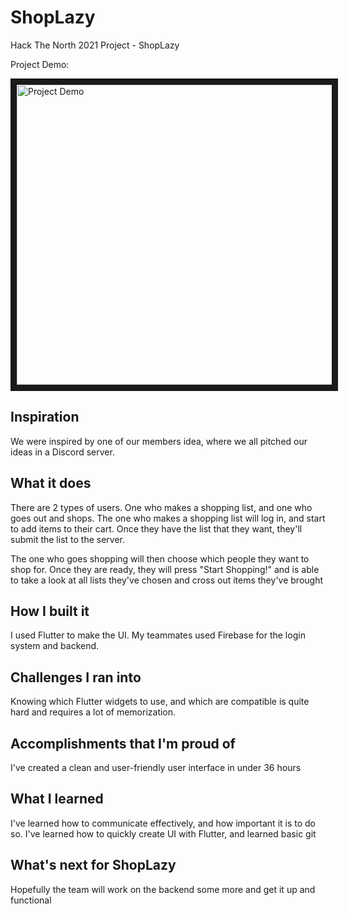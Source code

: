# ShopLazy
Hack The North 2021 Project - ShopLazy

Project Demo:

<a href="http://www.youtube.com/watch?feature=player_embedded&v=1Oh5CRH3aMU
" target="_blank"><img src="http://img.youtube.com/vi/1Oh5CRH3aMU/0.jpg" 
alt="Project Demo" width="646" height="480" border="10" /></a>

## Inspiration
We were inspired by one of our members idea, where we all pitched our ideas in a Discord server.

## What it does
There are 2 types of users. One who makes a shopping list, and one who goes out and shops.
The one who makes a shopping list will log in, and start to add items to their cart. Once they have the list that they want, they'll submit the list to the server.

The one who goes shopping will then choose which people they want to shop for. Once they are ready, they will press "Start Shopping!" and is able to take a look at all lists they've chosen and cross out items they've brought

## How I built it
I used Flutter to make the UI. My teammates used Firebase for the login system and backend.

## Challenges I ran into
Knowing which Flutter widgets to use, and which are compatible is quite hard and requires a lot of memorization. 

## Accomplishments that I'm proud of
I've created a clean and user-friendly user interface in under 36 hours 

## What I learned
I've learned how to communicate effectively, and how important it is to do so. I've learned how to quickly create UI with Flutter, and learned basic git 

## What's next for ShopLazy
Hopefully the team will work on the backend some more and get it up and functional

